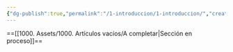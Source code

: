 ```yaml
---
{"dg-publish":true,"permalink":"/1-introduccion/1-introduccion/","created":"2025-01-26T20:52:08.892-03:00","updated":"2025-01-28T19:10:13.483-03:00"}
---
```


==[[1000. Assets/1000. Artículos vacíos/A completar\|Sección en proceso]]==